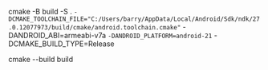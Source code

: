 cmake -B build -S . `
-DCMAKE_TOOLCHAIN_FILE="C:/Users/barry/AppData/Local/Android/Sdk/ndk/27.0.12077973/build/cmake/android.toolchain.cmake" `
-DANDROID_ABI=armeabi-v7a `
-DANDROID_PLATFORM=android-21 `
-DCMAKE_BUILD_TYPE=Release


cmake --build build